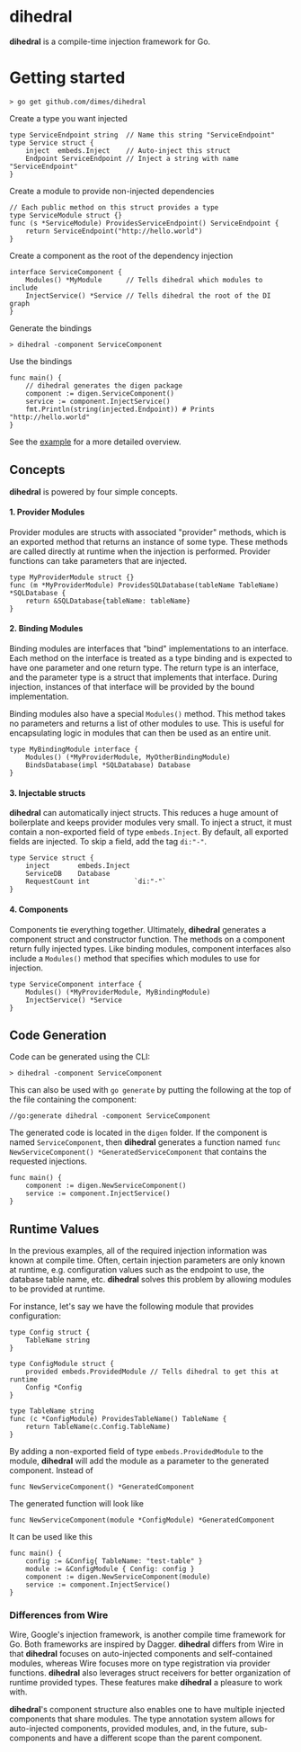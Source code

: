 # dihedral

**dihedral** is a compile-time injection framework for Go.

# Getting started

    > go get github.com/dimes/dihedral

Create a type you want injected

    type ServiceEndpoint string  // Name this string "ServiceEndpoint"
    type Service struct {
        inject  embeds.Inject    // Auto-inject this struct 
        Endpoint ServiceEndpoint // Inject a string with name "ServiceEndpoint"
    }

Create a module to provide non-injected dependencies

    // Each public method on this struct provides a type
    type ServiceModule struct {}
    func (s *ServiceModule) ProvidesServiceEndpoint() ServiceEndpoint {
        return ServiceEndpoint("http://hello.world")
    }

Create a component as the root of the dependency injection

    interface ServiceComponent {
        Modules() *MyModule      // Tells dihedral which modules to include
        InjectService() *Service // Tells dihedral the root of the DI graph
    }

Generate the bindings

    > dihedral -component ServiceComponent

Use the bindings

    func main() {
        // dihedral generates the digen package
        component := digen.ServiceComponent()
        service := component.InjectService()
        fmt.Println(string(injected.Endpoint)) # Prints "http://hello.world"
    }

See the [example](example/) for a more detailed overview.

## Concepts 

**dihedral** is powered by four simple concepts.

#### 1. Provider Modules

Provider modules are structs with associated "provider" methods, which is an exported method that returns an instance of some type. These methods are called directly at runtime when the injection is performed. Provider functions can take parameters that are injected.

```
type MyProviderModule struct {}
func (m *MyProviderModule) ProvidesSQLDatabase(tableName TableName) *SQLDatabase {
    return &SQLDatabase{tableName: tableName}
}
```

#### 2. Binding Modules

Binding modules are interfaces that "bind" implementations to an interface. Each method on the interface is treated as a type binding and is expected to have one parameter and one return type. The return type is an interface, and the parameter type is a struct that implements that interface. During injection, instances of that interface will be provided by the bound implementation. 

Binding modules also have a special `Modules()` method. This method takes no parameters and returns a list of other modules to use. This is useful for encapsulating logic in modules that can then be used as an entire unit.

```
type MyBindingModule interface {
    Modules() (*MyProviderModule, MyOtherBindingModule)
    BindsDatabase(impl *SQLDatabase) Database
}
```

#### 3. Injectable structs

**dihedral** can automatically inject structs. This reduces a huge amount of boilerplate and keeps provider modules very small. To inject a struct, it must contain a non-exported field of type `embeds.Inject`. By default, all exported fields are injected. To skip a field, add the tag `di:"-"`.

```
type Service struct {
    inject       embeds.Inject
    ServiceDB    Database
    RequestCount int           `di:"-"`
}
```

#### 4. Components

Components tie everything together. Ultimately, **dihedral** generates a component struct and constructor function. The methods on a component return fully injected types. Like binding modules, component interfaces also include a `Modules()` method that specifies which modules to use for injection.

```
type ServiceComponent interface {
    Modules() (*MyProviderModule, MyBindingModule)
    InjectService() *Service
}
```

## Code Generation

Code can be generated using the CLI:

    > dihedral -component ServiceComponent

This can also be used with `go generate` by putting the following at the top of the file containing the component:

    //go:generate dihedral -component ServiceComponent

The generated code is located in the `digen` folder. If the component is named `ServiceComponent`, then **dihedral** generates a function named `func NewServiceComponent() *GeneratedServiceComponent` that contains the requested injections. 

```
func main() {
    component := digen.NewServiceComponent()
    service := component.InjectService()
}
```

## Runtime Values

In the previous examples, all of the required injection information was known at compile time. Often, certain injection parameters are only known at runtime, e.g. configuration values such as the endpoint to use, the database table name, etc. **dihedral** solves this problem by allowing modules to be provided at runtime.

For instance, let's say we have the following module that provides configuration:

```
type Config struct {
    TableName string
}

type ConfigModule struct {
    provided embeds.ProvidedModule // Tells dihedral to get this at runtime
    Config *Config
}

type TableName string
func (c *ConfigModule) ProvidesTableName() TableName {
    return TableName(c.Config.TableName)
}
```

By adding a non-exported field of type `embeds.ProvidedModule` to the module, **dihedral** will add the module as a parameter to the generated component. Instead of

    func NewServiceComponent() *GeneratedComponent

The generated function will look like 

    func NewServiceComponent(module *ConfigModule) *GeneratedComponent

It can be used like this

    func main() {
        config := &Config{ TableName: "test-table" }
        module := &ConfigModule { Config: config }
        component := digen.NewServiceComponent(module)
        service := component.InjectService()
    }

### Differences from Wire

Wire, Google's injection framework, is another compile time framework for Go. Both frameworks are inspired
by Dagger. **dihedral** differs from Wire in that **dihedral** focuses on auto-injected components and self-contained modules, whereas Wire focuses more on type registration via provider functions. **dihedral** also leverages struct receivers for better organization of runtime provided types. These features make **dihedral** a pleasure to work with. 

**dihedral**'s component structure also enables one to have multiple injected components that share modules. The type annotation system allows for auto-injected components, provided modules, and, in the future, sub-components and have a different scope than the parent component.
